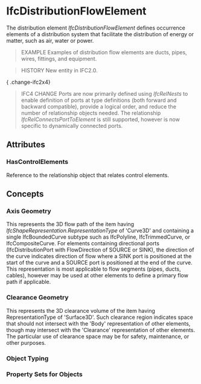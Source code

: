 # IfcDistributionFlowElement

The distribution element _IfcDistributionFlowElement_ defines occurrence elements of a distribution system that facilitate the distribution of energy or matter, such as air, water or power.<!-- end of definition -->

> EXAMPLE Examples of distribution flow elements are ducts, pipes, wires, fittings, and equipment.

> HISTORY New entity in IFC2.0.

{ .change-ifc2x4}
> IFC4 CHANGE Ports are now primarily defined using _IfcRelNests_ to enable definition of ports at type definitions (both forward and backward compatible), provide a logical order, and reduce the number of relationship objects needed. The relationship _IfcRelConnectsPortToElement_ is still supported, however is now specific to dynamically connected ports.

## Attributes

### HasControlElements
Reference to the relationship object that relates control elements.

## Concepts

### Axis Geometry

This represents the 3D flow path of the item having _IfcShapeRepresentation.RepresentationType_ of 'Curve3D' and containing a single IfcBoundedCurve subtype such as IfcPolyline, IfcTrimmedCurve, or IfcCompositeCurve. For elements containing directional ports (IfcDistributionPort with FlowDirection of SOURCE or SINK), the direction of the curve indicates direction of flow where a SINK port is positioned at the start of the curve and a SOURCE port is positioned at the end of the curve. This representation is most applicable to flow segments (pipes, ducts, cables), however may be used at other elements to define a primary flow path if applicable.

### Clearance Geometry

This represents the 3D clearance volume of the item having RepresentationType of 'Surface3D'. Such clearance region indicates space that should not intersect with the 'Body' representation of other elements, though may intersect with the 'Clearance' representation of other elements. The particular use of clearance space may be for safety, maintenance, or other purposes.

### Object Typing



### Property Sets for Objects



